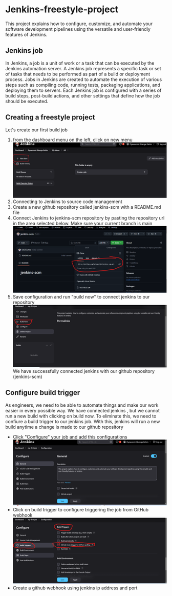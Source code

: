 # Jenkins-freestyle-project

This project explains  how to configure, customize, and automate your software development pipelines using the versatile and user-friendly features of Jenkins.

## Jenkins job

In Jenkins, a job is a unit of work or a task that can be executed by the Jenkins automation server.
A Jenkins job represents a specific task or set of tasks that needs to be performed as part of a build or deployment process. Jobs in Jenkins are created to automate the execution of various steps such as compiling code, running tests, packaging applications, and deploying them to servers. Each Jenkins job is configured with a series of build steps, post-build actions, and other settings that define how the job should be executed.

## Creating a freestyle project

Let's create our first build job

1. from the dashboard menu on the left, click on new menu
![New item](/images/new-item.png)
2. Connecting to Jenkins to source code management
3. Create a new github repository called jenkins-scm with a README.md file
4. Connect Jenkins to jenkins-scm  repository by pasting the repository url in the area selected below. Make sure your current branch is main
![Repo url](/images/repo-url.png)
5. Save configuration and run "build now" to connect jenkins to our repository
![Build now ](/images/build.png)
We have successfully connected jenkins with our github repository (jenkins-scm)

## Configure build trigger

As engineers, we need to be able to automate things and make our work easier in every possible way. We have connected jenkins , but we cannot run a new build with clicking on build now. To eliminate this, we need to confiure a build trigger to our jenkins job. With this, jenkins will run a new build anytime a change is made to our github repository

- Click "Configure" your job and add this configurations
![Configure](/images/configure.png)
- Click on build trigger to configure triggering the job from GitHub webhook
![Build trigger](/images/imagebuild-trigger.png)
- Create a github webhook using jenkins ip address and port
